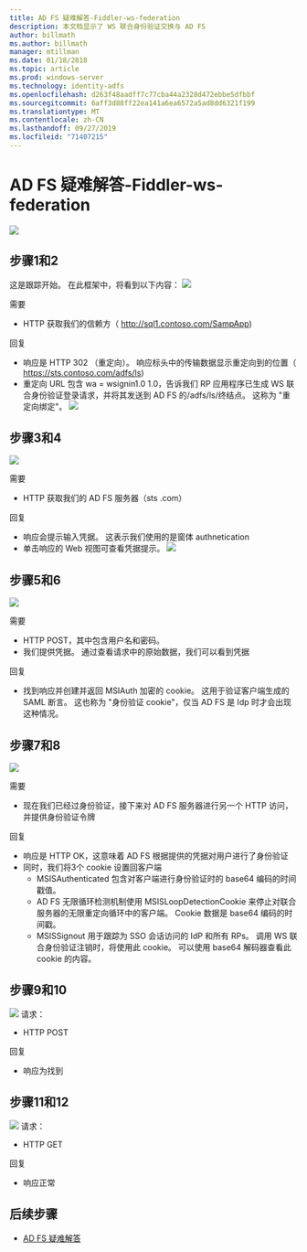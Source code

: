 ```yaml
---
title: AD FS 疑难解答-Fiddler-ws-federation
description: 本文档显示了 WS 联合身份验证交换与 AD FS
author: billmath
ms.author: billmath
manager: mtillman
ms.date: 01/18/2018
ms.topic: article
ms.prod: windows-server
ms.technology: identity-adfs
ms.openlocfilehash: d263f48aadff7c77cba44a2328d472ebbe5dfbbf
ms.sourcegitcommit: 6aff3d88ff22ea141a6ea6572a5ad8dd6321f199
ms.translationtype: MT
ms.contentlocale: zh-CN
ms.lasthandoff: 09/27/2019
ms.locfileid: "71407215"
---
```

# <a name="ad-fs-troubleshooting---fiddler---ws-federation"></a>AD FS 疑难解答-Fiddler-ws-federation
![](media/ad-fs-tshoot-fiddler-ws-fed/fiddler9.png)

## <a name="step-1-and-2"></a>步骤1和2
这是跟踪开始。  在此框架中，将看到以下内容： ![](media/ad-fs-tshoot-fiddler-ws-fed/fiddler1.png)

需要

- HTTP 获取我们的信赖方（ http://sql1.contoso.com/SampApp)

回复

- 响应是 HTTP 302 （重定向）。  响应标头中的传输数据显示重定向到的位置（ https://sts.contoso.com/adfs/ls)
- 重定向 URL 包含 wa = wsignin1.0 1.0，告诉我们 RP 应用程序已生成 WS 联合身份验证登录请求，并将其发送到 AD FS 的/adfs/ls/终结点。  这称为 "重定向绑定"。
![](media/ad-fs-tshoot-fiddler-ws-fed/fiddler2.png)

## <a name="step-3-and-4"></a>步骤3和4

![](media/ad-fs-tshoot-fiddler-ws-fed/fiddler3.png)

需要

- HTTP 获取我们的 AD FS 服务器（sts .com）

回复

- 响应会提示输入凭据。  这表示我们使用的是窗体 authnetication
- 单击响应的 Web 视图可查看凭据提示。
![](media/ad-fs-tshoot-fiddler-ws-fed/fiddler6.png)

## <a name="step-5-and-6"></a>步骤5和6

![](media/ad-fs-tshoot-fiddler-ws-fed/fiddler4.png)

需要

- HTTP POST，其中包含用户名和密码。  
- 我们提供凭据。  通过查看请求中的原始数据，我们可以看到凭据

回复

- 找到响应并创建并返回 MSIAuth 加密的 cookie。  这用于验证客户端生成的 SAML 断言。  这也称为 "身份验证 cookie"，仅当 AD FS 是 Idp 时才会出现这种情况。


## <a name="step-7-and-8"></a>步骤7和8
![](media/ad-fs-tshoot-fiddler-ws-fed/fiddler5.png)

需要

- 现在我们已经过身份验证，接下来对 AD FS 服务器进行另一个 HTTP 访问，并提供身份验证令牌

回复

- 响应是 HTTP OK，这意味着 AD FS 根据提供的凭据对用户进行了身份验证
- 同时，我们将3个 cookie 设置回客户端
    - MSISAuthenticated 包含对客户端进行身份验证时的 base64 编码的时间戳值。
    - AD FS 无限循环检测机制使用 MSISLoopDetectionCookie 来停止对联合服务器的无限重定向循环中的客户端。 Cookie 数据是 base64 编码的时间戳。
    - MSISSignout 用于跟踪为 SSO 会话访问的 IdP 和所有 RPs。 调用 WS 联合身份验证注销时，将使用此 cookie。 可以使用 base64 解码器查看此 cookie 的内容。
    
## <a name="step-9-and-10"></a>步骤9和10
![](media/ad-fs-tshoot-fiddler-ws-fed/fiddler7.png) 请求：

- HTTP POST

回复

- 响应为找到

## <a name="step-11-and-12"></a>步骤11和12
![](media/ad-fs-tshoot-fiddler-ws-fed/fiddler8.png) 请求：

- HTTP GET

回复

- 响应正常

## <a name="next-steps"></a>后续步骤

- [AD FS 疑难解答](ad-fs-tshoot-overview.md)